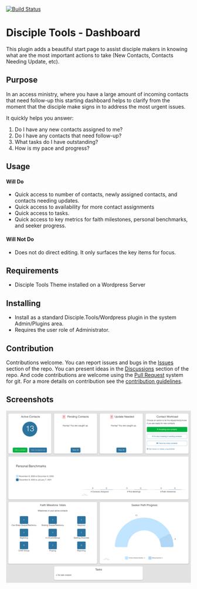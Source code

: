 [![Build Status](https://travis-ci.com/DiscipleTools/disciple-tools-dashboard.svg?branch=master)](https://travis-ci.com/DiscipleTools/disciple-tools-dashboard)

# Disciple Tools - Dashboard

This plugin adds a beautiful start page to assist disciple makers in knowing what are the most important actions to take (New Contacts, Contacts Needing Update, etc).

## Purpose

In an access ministry, where you have a large amount of incoming contacts that need follow-up
this starting dashboard helps to clarify from the moment that the disciple make signs in to address
the most urgent issues.

It quickly helps you answer:
1. Do I have any new contacts assigned to me?
2. Do I have any contacts that need follow-up?
3. What tasks do I have outstanding?
4. How is my pace and progress?

## Usage
#### Will Do

- Quick access to number of contacts, newly assigned contacts, and contacts needing updates.
- Quick access to availability for more contact assignments
- Quick access to tasks.
- Quick access to key metrics for faith milestones, personal benchmarks, and seeker progress.

#### Will Not Do

- Does not do direct editing. It only surfaces the key items for focus.

## Requirements

- Disciple Tools Theme installed on a Wordpress Server

## Installing

- Install as a standard Disciple.Tools/Wordpress plugin in the system Admin/Plugins area.
- Requires the user role of Administrator.

## Contribution

Contributions welcome. You can report issues and bugs in the
[Issues](https://github.com/DiscipleTools/disciple-tools-dashboard/issues) section of the repo. You can present ideas
in the [Discussions](https://github.com/DiscipleTools/disciple-tools-dashboard/discussions) section of the repo. And
code contributions are welcome using the [Pull Request](https://github.com/DiscipleTools/disciple-tools-dashboard/pulls)
system for git. For a more details on contribution see the
[contribution guidelines](https://github.com/DiscipleTools/disciple-tools-dashboard/blob/master/CONTRIBUTING.md).


## Screenshots

![screenshot.png](https://raw.githubusercontent.com/DiscipleTools/disciple-tools-dashboard/master/screenshot.png)
